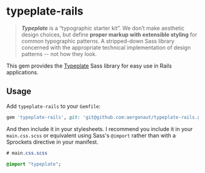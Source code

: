 # typeplate-rails

> _**Typeplate**_ is a “typographic starter kit”. We don’t make aesthetic design choices, but define **proper markup with extensible styling** for common typographic patterns. A stripped-down Sass library concerned with the appropriate technical implementation of design patterns -- not how they look.

This gem provides the [Typeplate](http://typeplate.com/) Sass library for easy use in Rails applications.

## Usage

Add `typeplate-rails` to your `Gemfile`:

```ruby
gem 'typeplate-rails', git: 'git@github.com:aergonaut/typeplate-rails.git'
```

And then include it in your stylesheets. I recommend you include it in your `main.css.scss` or equivalent using Sass's `@import` rather than with a Sprockets directive in your manifest.

```sass
# main.css.scss

@import "typeplate";
```
